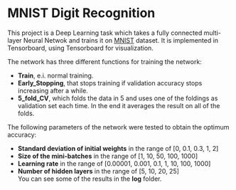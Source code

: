 # MNIST Digit Recognition
This project is a Deep Learning task which takes a fully connected multi-layer Neural Netwok and trains it on [MNIST](http://yann.lecun.com/exdb/mnist/) dataset. It is implemented in Tensorboard, using Tensorboard for visualization.

The network has three different functions for training the network:

  * **Train**, e.i. normal training. 
  * **Early_Stopping**, that stops training if validation accuracy stops increasing after a while.
  * **5_fold_CV**, which folds the data in 5 and uses one of the foldings as validation set each time. In the end it averages the result on all of the folds.

The following parameters of the network were tested to obtain the optimum accuracy:

   * **Standard deviation of initial weights** in the range of \[0, 0.1, 0.3, 1, 2\]
   * **Size of the mini-batches** in the range of \[1, 10, 50, 100, 1000\]
   * **Learning rate** in the range of \[0.00001, 0.001, 0.1, 1, 10, 100, 1000\]
   * **Number of hidden layers** in the range of \[5, 10, 20, 25\]  
You can see some of the results in the **log** folder.
